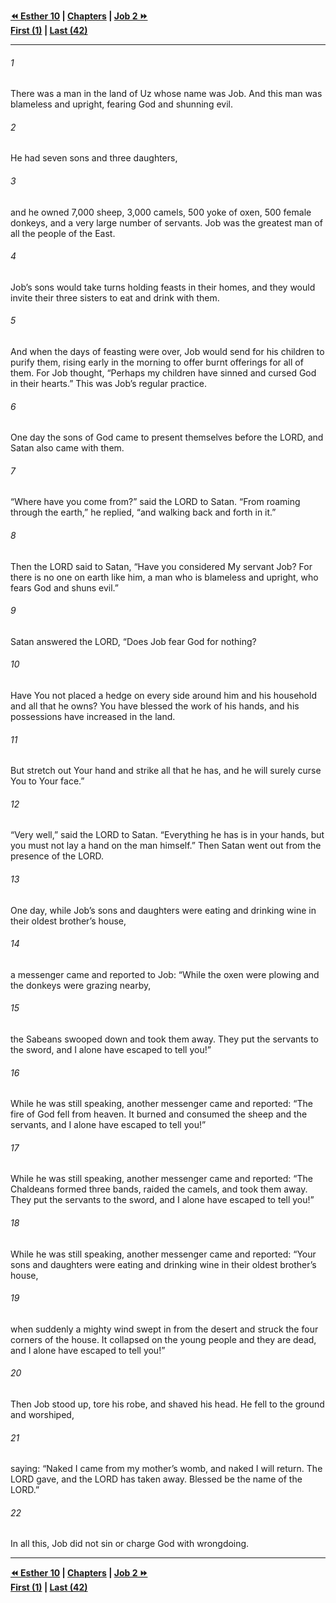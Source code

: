   
**[⏪ Esther 10](../44.17%20Esther/Esther%2010.md) | [Chapters](./_index.md) | [Job 2 ⏩](./Job%202.md)**  
**[First (1)](Job%201.md) | [Last (42)](./Job%2042.md)**  
  
---  
  
###### 1  
There was a man in the land of Uz whose name was Job. And this man was blameless and upright, fearing God and shunning evil.  
  
###### 2  
He had seven sons and three daughters,  
  
###### 3  
and he owned 7,000 sheep, 3,000 camels, 500 yoke of oxen, 500 female donkeys, and a very large number of servants. Job was the greatest man of all the people of the East.  
  
###### 4  
Job’s sons would take turns holding feasts in their homes, and they would invite their three sisters to eat and drink with them.  
  
###### 5  
And when the days of feasting were over, Job would send for his children to purify them, rising early in the morning to offer burnt offerings for all of them. For Job thought, “Perhaps my children have sinned and cursed God in their hearts.” This was Job’s regular practice.  
  
###### 6  
One day the sons of God came to present themselves before the LORD, and Satan also came with them.  
  
###### 7  
“Where have you come from?” said the LORD to Satan. “From roaming through the earth,” he replied, “and walking back and forth in it.”  
  
###### 8  
Then the LORD said to Satan, “Have you considered My servant Job? For there is no one on earth like him, a man who is blameless and upright, who fears God and shuns evil.”  
  
###### 9  
Satan answered the LORD, “Does Job fear God for nothing?  
  
###### 10  
Have You not placed a hedge on every side around him and his household and all that he owns? You have blessed the work of his hands, and his possessions have increased in the land.  
  
###### 11  
But stretch out Your hand and strike all that he has, and he will surely curse You to Your face.”  
  
###### 12  
“Very well,” said the LORD to Satan. “Everything he has is in your hands, but you must not lay a hand on the man himself.” Then Satan went out from the presence of the LORD.  
  
###### 13  
One day, while Job’s sons and daughters were eating and drinking wine in their oldest brother’s house,  
  
###### 14  
a messenger came and reported to Job: “While the oxen were plowing and the donkeys were grazing nearby,  
  
###### 15  
the Sabeans swooped down and took them away. They put the servants to the sword, and I alone have escaped to tell you!”  
  
###### 16  
While he was still speaking, another messenger came and reported: “The fire of God fell from heaven. It burned and consumed the sheep and the servants, and I alone have escaped to tell you!”  
  
###### 17  
While he was still speaking, another messenger came and reported: “The Chaldeans formed three bands, raided the camels, and took them away. They put the servants to the sword, and I alone have escaped to tell you!”  
  
###### 18  
While he was still speaking, another messenger came and reported: “Your sons and daughters were eating and drinking wine in their oldest brother’s house,  
  
###### 19  
when suddenly a mighty wind swept in from the desert and struck the four corners of the house. It collapsed on the young people and they are dead, and I alone have escaped to tell you!”  
  
###### 20  
Then Job stood up, tore his robe, and shaved his head. He fell to the ground and worshiped,  
  
###### 21  
saying: “Naked I came from my mother’s womb, and naked I will return. The LORD gave, and the LORD has taken away. Blessed be the name of the LORD.”  
  
###### 22  
In all this, Job did not sin or charge God with wrongdoing.  
  
  
---  
  
**[⏪ Esther 10](../44.17%20Esther/Esther%2010.md) | [Chapters](./_index.md) | [Job 2 ⏩](./Job%202.md)**  
**[First (1)](Job%201.md) | [Last (42)](./Job%2042.md)**  
  

